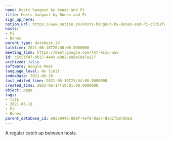 ```yaml
---
name: Hosts hangout by Bones and Pi
title: Hosts hangout by Bones and Pi
sign_up_here: 
notion_url: https://www.notion.so/Hosts-hangout-by-Bones-and-Pi-c5c51f47bb17444ca802688e5847a127
hosts:
- Pi
- Bones
parent_type: database_id
talktime: 2021-06-18T20:00:00.0000000
meeting_link: https://meet.google.com/fmt-ksxu-uuv
id: c5c51f47-bb17-444c-a802-688e5847a127
archived: false
software: Google Meet
language_level: No limit
indexDate: 2021-06-18
last_edited_time: 2021-06-16T23:54:00.0000000
created_time: 2021-06-14T19:01:00.0000000
object: page
tags:
- Talk
- 2021-06-18
- Pi
- Bones
parent_database_id: e9339446-880f-4ef0-8ad7-8ad1f507dded
---
```


A regular catch up between hosts.


